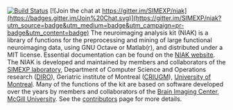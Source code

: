 [![Build Status](https://travis-ci.org/SIMEXP/niak.svg?branch=master)](https://travis-ci.org/SIMEXP/niak)  [![Join the chat at https://gitter.im/SIMEXP/niak](https://badges.gitter.im/Join%20Chat.svg)](https://gitter.im/SIMEXP/niak?utm_source=badge&utm_medium=badge&utm_campaign=pr-badge&utm_content=badge)
The neuroimaging analysis kit (NIAK) is a library of functions for the preprocessing and mining of large functional neuroimaging data, using GNU Octave or Matlab(r), and distributed under a MIT license. Essential documentation can be found on the [NIAK website](http://www.nitrc.org/projects/niak). The NIAK is developed and maintained by members and collaborators of the [SIMEXP laboratory](simexp-lab.org), Department of Computer Science and Operations research ([DIRO](http://en.diro.umontreal.ca/home/)), Geriatric institute of Montreal ([CRIUGM](http://www.criugm.qc.ca/)), [University of Montreal](http://www.umontreal.ca/english/). Many of the functions of the kit are based on software developed over the years by members and collaborators of the [Brain Imaging Center](http://www.bic.mni.mcgill.ca/), [McGill University](http://www.mcgill.ca/). See the [contributors](https://github.com/SIMEXP/niak/wiki/NIAK-contributors) page for more details.
